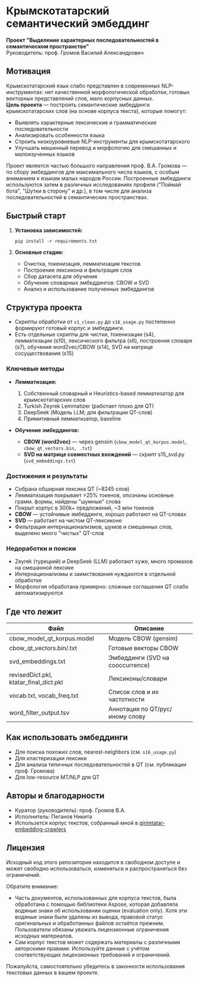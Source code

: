 # Крымскотатарский семантический эмбеддинг
**Проект "Выделение характерных последовательностей в семантическом пространстве"**  
Руководитель: проф. Громов Василий Александрович

## Мотивация

Крымскотатарский язык слабо представлен в современных NLP-инструментах: нет качественной морфологической обработки, готовых векторных представлений слов, мало корпусных данных.  
**Цель проекта** — построить семантические эмбеддинги крымскотатарских слов (на основе корпуса текста), которые помогут:
- Выявлять характерные лексические и грамматические последовательности
- Анализировать особенности языка
- Строить низкоуровневые NLP-инструменты для крымскотатарского
- Улучшать машинный перевод и морфологию для смешанных и малоизученных языков  

Проект является частью большого направления проф. В.А. Громова — по сбору эмбеддингов для максимального числа языков, с особым вниманием к языкам малых народов России. Построенные эмбеддинги используются затем в различных исследованиях профиля ("Поймай бота", "Шутки в сторону" и др.), в том числе для анализа последовательностей в семантических пространствах.

## Быстрый старт

1. **Установка зависимостей:**
    ```
    pip install -r requirements.txt
    ```

2. **Основные стадии:**
    - Очистка, токенизация, лемматизация текстов
    - Построение лексикона и фильтрация слов
    - Сбор датасета для обучения
    - Обучение словарных эмбеддингов: CBOW и SVD
    - Анализ и использование полученных эмбеддингов

## Структура проекта

- Скрипты обработки от `s1_clean.py` до `s16_usage.py` постепенно формируют готовый корпус и эмбеддинги.
- Есть отдельные скрипты для чистки, токенизации (s4), лемматизации (s10), лексического фильтра (s6), построения словаря (s7), обучения word2vec/CBOW (s14), SVD на матрице сосуществования (s15)

### Ключевые методы

- **Лемматизация:**
    1. Собственный словарный и Heuristics-based лемматизатор для крымскотатарских слов
    2. Turkish Zeyrek Lemmatizer (работает плохо для QT)
    3. DeepSeek (Модель LLM; для фильтрации QT-слов)
    4. Примитивный лемматизатор, baseline

- **Обучение эмбеддингов:**
    - **CBOW (word2vec)** — через gensim (`cbow_model_qt_korpus.model`, `cbow_qt_vectors.bin, .txt`)
    - **SVD на матрице совместных вхождений** — скрипт s15_svd.py (`svd_embeddings.txt`)

### Достижения и результаты

- Собрана обширная лексика QT (~8245 слов)
- Лемматизация покрывает >25% токенов, опознаны основные грамм. формы, найдены "шумные" слова
- Покрыт корпус в 300k+ предложений, ~3 млн токенов
- **CBOW** — устойчивые эмбеддинги, хорошо работают на QT-словаx
- **SVD** — работает на чистом QT-лексиконе
- Фильтрация интернационализмов, шумов и смешанных слов, выделено много "чистых" QT-слов

### Недоработки и поиски

- Zeyrek (турецкий) и DeepSeek (LLM) работают хуже, много промахов на смешанной лексике
- Интернационализмы и заимствования нуждаются в отдельной обработке
- Морфология обработана примерно: сложные соглашения QT слабо автоматизируются

## Где что лежит

| Файл                  | Описание                                      |
|-----------------------|-----------------------------------------------|
| cbow_model_qt_korpus.model | Модель CBOW (gensim)                   |
| cbow_qt_vectors.bin/.txt   | Готовые векторы CBOW                    |
| svd_embeddings.txt         | Эмбеддинги (SVD на cooccurrence)         |
| revisedDict.pkl, ktatar_final_dict.pkl | Лексиконы/словари          |
| vocab.txt, vocab_freq.txt  | Список слов и их частотности             |
| word_filter_output.tsv     | Аннотация по QT/рус/иному слову          |

## Как использовать эмбеддинги

- Для поиска похожих слов, nearest-neighbors (см. `s16_usage.py`)
- Для кластеризации лексики
- Для анализа типичных последовательностей в QT (см. публикации проф. Громова)
- Для low-resource MT/NLP для QT

## Авторы и благодарности

- Куратор (руководитель): проф. Громов В.А.
- Исполнитель: Пеганов Никита
- Использется корпус текстов, собранный мной в [qirimtatar-embedding-crawlers](https://github.com/NikPeg/qirimtatar-embedding-crawlers)

## Лицензия

Исходный код этого репозитория находится в свободном доступе и может свободно использоваться, изменяться и распространяться без ограничений.

Обратите внимание:
- Часть документов, использованных для корпуса текстов, была обработана с помощью библиотеки Aspose, которая добавляла водяные знаки об использовании оценки (evaluation only). Хотя эти водяные знаки были удалены из вывода, правовой статус оригинальных и обработанных файлов остаётся прежним. Пользователи обязаны уважать лицензионные ограничения исходных материалов.
- Сам корпус текстов может содержать материалы с различными авторскими правами. Используйте данные с учётом соответствующих лицензионных требований и ограничений.

Пожалуйста, самостоятельно убедитесь в законности использования текстовых данных в вашем проекте.